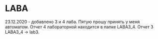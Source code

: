 # LABA
23.12.2020 - добавлено 3 и 4 лаба.
Пятую прошу принять у меня автоматом.
Отчет 4 лабораторной находится в папке LABA3_4.
Отчет 3 LABA3_4 -> lab3.


